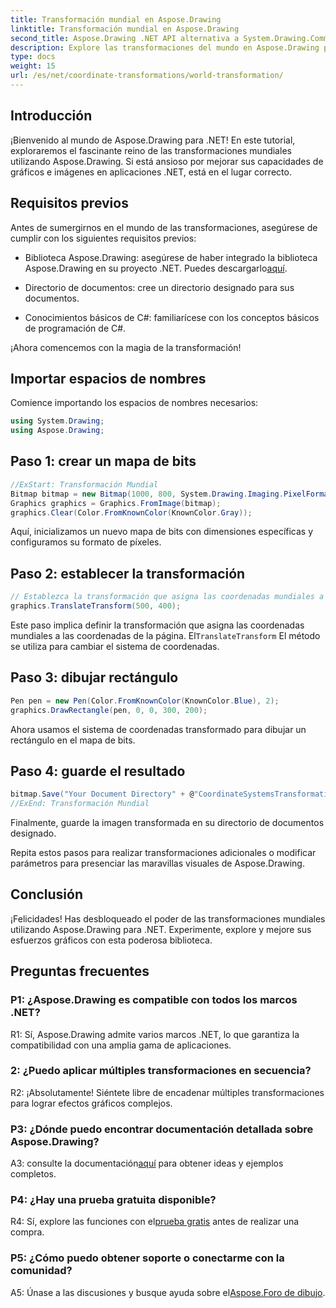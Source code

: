 ```yaml
---
title: Transformación mundial en Aspose.Drawing
linktitle: Transformación mundial en Aspose.Drawing
second_title: Aspose.Drawing .NET API alternativa a System.Drawing.Common
description: Explore las transformaciones del mundo en Aspose.Drawing para .NET. Mejore sus gráficos con pasos fáciles de seguir.
type: docs
weight: 15
url: /es/net/coordinate-transformations/world-transformation/
---
```

## Introducción

¡Bienvenido al mundo de Aspose.Drawing para .NET! En este tutorial, exploraremos el fascinante reino de las transformaciones mundiales utilizando Aspose.Drawing. Si está ansioso por mejorar sus capacidades de gráficos e imágenes en aplicaciones .NET, está en el lugar correcto.

## Requisitos previos

Antes de sumergirnos en el mundo de las transformaciones, asegúrese de cumplir con los siguientes requisitos previos:

-  Biblioteca Aspose.Drawing: asegúrese de haber integrado la biblioteca Aspose.Drawing en su proyecto .NET. Puedes descargarlo[aquí](https://releases.aspose.com/drawing/net/).

- Directorio de documentos: cree un directorio designado para sus documentos.

- Conocimientos básicos de C#: familiarícese con los conceptos básicos de programación de C#.

¡Ahora comencemos con la magia de la transformación!

## Importar espacios de nombres

Comience importando los espacios de nombres necesarios:

```csharp
using System.Drawing;
using Aspose.Drawing;
```

## Paso 1: crear un mapa de bits

```csharp
//ExStart: Transformación Mundial
Bitmap bitmap = new Bitmap(1000, 800, System.Drawing.Imaging.PixelFormat.Format32bppPArgb);
Graphics graphics = Graphics.FromImage(bitmap);
graphics.Clear(Color.FromKnownColor(KnownColor.Gray));
```

Aquí, inicializamos un nuevo mapa de bits con dimensiones específicas y configuramos su formato de píxeles.

## Paso 2: establecer la transformación

```csharp
// Establezca la transformación que asigna las coordenadas mundiales a las coordenadas de la página:
graphics.TranslateTransform(500, 400);
```

 Este paso implica definir la transformación que asigna las coordenadas mundiales a las coordenadas de la página. El`TranslateTransform` El método se utiliza para cambiar el sistema de coordenadas.

## Paso 3: dibujar rectángulo

```csharp
Pen pen = new Pen(Color.FromKnownColor(KnownColor.Blue), 2);
graphics.DrawRectangle(pen, 0, 0, 300, 200);
```

Ahora usamos el sistema de coordenadas transformado para dibujar un rectángulo en el mapa de bits.

## Paso 4: guarde el resultado

```csharp
bitmap.Save("Your Document Directory" + @"CoordinateSystemsTransformations\WorldTransformation_out.png");
//ExEnd: Transformación Mundial
```

Finalmente, guarde la imagen transformada en su directorio de documentos designado.

Repita estos pasos para realizar transformaciones adicionales o modificar parámetros para presenciar las maravillas visuales de Aspose.Drawing.

## Conclusión

¡Felicidades! Has desbloqueado el poder de las transformaciones mundiales utilizando Aspose.Drawing para .NET. Experimente, explore y mejore sus esfuerzos gráficos con esta poderosa biblioteca.

## Preguntas frecuentes

### P1: ¿Aspose.Drawing es compatible con todos los marcos .NET?

R1: Sí, Aspose.Drawing admite varios marcos .NET, lo que garantiza la compatibilidad con una amplia gama de aplicaciones.

### 2: ¿Puedo aplicar múltiples transformaciones en secuencia?

R2: ¡Absolutamente! Siéntete libre de encadenar múltiples transformaciones para lograr efectos gráficos complejos.

### P3: ¿Dónde puedo encontrar documentación detallada sobre Aspose.Drawing?

 A3: consulte la documentación[aquí](https://reference.aspose.com/drawing/net/) para obtener ideas y ejemplos completos.

### P4: ¿Hay una prueba gratuita disponible?

 R4: Sí, explore las funciones con el[prueba gratis](https://releases.aspose.com/) antes de realizar una compra.

### P5: ¿Cómo puedo obtener soporte o conectarme con la comunidad?

 A5: Únase a las discusiones y busque ayuda sobre el[Aspose.Foro de dibujo](https://forum.aspose.com/c/diagram/17).